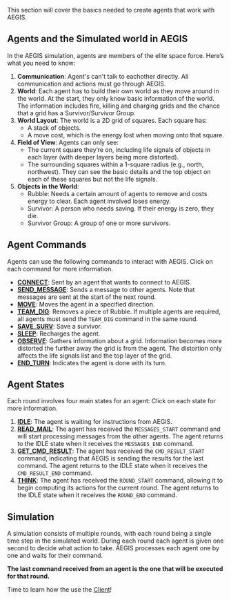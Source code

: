 This section will cover the basics needed to create agents that work with AEGIS. 

## Agents and the Simulated world in AEGIS

In the AEGIS simulation, agents are members of the elite space force. Here’s what you need to know:

1. **Communication**: Agent's can't talk to eachother directly. All communication and actions must go through AEGIS.
2. **World**: Each agent has to build their own world as they move around in the world. At the start, they only know
basic information of the world. The information includes fire, killing and charging grids and the chance that a grid has
a Survivor/Survivor Group.
3. **World Layout**: The world is a 2D grid of squares. Each square has:
    - A stack of objects.
    - A move cost, which is the energy lost when moving onto that square.
4. **Field of View**: Agents can only see:
    - The current square they’re on, including life signals of objects in each layer (with deeper layers being more distorted).
    - The surrounding squares within a 1-square radius (e.g., north, northwest). They can see the basic details and the top object
    on each of these squares but not the life signals.
5. **Objects in the World**:
    - Rubble: Needs a certain amount of agents to remove and costs energy to clear. Each agent involved loses energy.
    - Survivor: A person who needs saving. If their energy is zero, they die.
    - Survivor Group: A group of one or more survivors.

## Agent Commands

Agents can use the following commands to interact with AEGIS. Click on each command for more information.

- **[CONNECT](../api/agent_commands/connect.md)**: Sent by an agent that wants to connect to AEGIS.
- **[SEND_MESSAGE](../api/agent_commands/send-message.md)**: Sends a message to other agents. Note that messages are sent at the start of
the next round.
- **[MOVE](../api/agent_commands/move.md)**: Moves the agent in a specified direction.
- **[TEAM_DIG](../api/agent_commands/team-dig.md)**: Removes a piece of Rubble. If multiple agents are required, all agents must send the 
`TEAM_DIG` command in the same round.
- **[SAVE_SURV](../api/agent_commands/save-surv.md)**: Save a survivor.
- **[SLEEP](../api/agent_commands/sleep.md)**: Recharges the agent.
- **[OBSERVE](../api/agent_commands/observe.md)**: Gathers information about a grid. Information becomes more distorted the further away the grid
is from the agent. The distortion only affects the life signals list and the top layer of the grid.
- **[END_TURN](../api/agent_commands/end-turn.md)**: Indicates the agent is done with its turn.

## Agent States

Each round involves four main states for an agent: Click on each state for more information.
    
1. **[IDLE](../api/agent/agent-states.md)**: The agent is waiting for instructions from AEGIS.
2. **[READ_MAIL](../api/agent/agent-states.md)**: The agent has received the `MESSAGES_START` command and will start processing messages
from the other agents. The agent returns to the IDLE state when it receives the `MESSAGES_END` command.
3. **[GET_CMD_RESULT](../api/agent/agent-states.md)**: The agent has received the `CMD_RESULT_START` command, indicating that AEGIS is sending the results
for the last command. The agent returns to the IDLE state when it receives the `CMD_RESULT_END` command.
4. **[THINK](../api/agent/agent-states.md)**: The agent has received the `ROUND_START` command, allowing it to begin computing its actions for the
current round. The agent returns to the IDLE state when it receives the `ROUND_END` command.


## Simulation

A simulation consists of multiple rounds, with each round being a single time step in the simulated world. During each round
each agent is given one second to decide what action to take. AEGIS processes each agent one by one
and waits for their command. 

**The last command received from an agent is the one that will be executed for that round.**

Time to learn how the use the [Client](client.md)!
